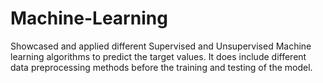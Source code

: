 # Machine-Learning
Showcased and applied different Supervised and Unsupervised Machine learning algorithms to predict the target values. It does include different data preprocessing methods before the training and testing of the model.
